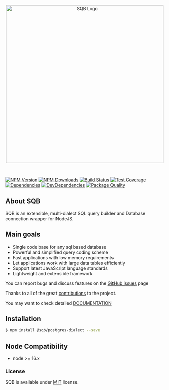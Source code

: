 <p style="text-align:center">
  <img src="https://user-images.githubusercontent.com/3836517/32965280-1a2b63ce-cbe7-11e7-8ee1-ba47313503c5.png" width="500px" alt="SQB Logo"/>
</p>

<br>

[![NPM Version][npm-image]][npm-url]
[![NPM Downloads][downloads-image]][downloads-url]
[![Build Status][travis-image]][travis-url]
[![Test Coverage][coveralls-image]][coveralls-url]
[![Dependencies][dependencies-image]][dependencies-url]
[![DevDependencies][devdependencies-image]][devdependencies-url]
[![Package Quality][quality-image]][quality-url]

## About SQB

SQB is an extensible, multi-dialect SQL query builder and Database connection wrapper for NodeJS.

## Main goals

- Single code base for any sql based database
- Powerful and simplified query coding scheme
- Fast applications with low memory requirements
- Let applications work with large data tables efficiently
- Support latest JavaScript language standards
- Lightweight and extensible framework.

You can report bugs and discuss features on the [GitHub issues](https://github.com/sqbjs/sqb/issues) page

Thanks to all of the great [contributions](https://github.com/sqbjs/sqb/graphs/contributors) to the project.

You may want to check detailed [DOCUMENTATION](https://sqbjs.github.io/sqb/)

## Installation

```bash
$ npm install @sqb/postgres-dialect --save
```

## Node Compatibility

- node >= 16.x

### License

SQB is available under [MIT](LICENSE) license.

[npm-image]: https://img.shields.io/npm/v/@sqb/postgres-dialect.svg
[npm-url]: https://npmjs.org/package/@sqb/postgres-dialect
[travis-image]: https://img.shields.io/travis/sqbjs/@sqb/postgres-dialect/master.svg
[travis-url]: https://travis-ci.org/sqbjs/@sqb/postgres-dialect
[coveralls-image]: https://img.shields.io/coveralls/sqbjs/@sqb/postgres-dialect/master.svg
[coveralls-url]: https://coveralls.io/r/sqbjs/@sqb/postgres-dialect
[downloads-image]: https://img.shields.io/npm/dm/@sqb/postgres-dialect.svg
[downloads-url]: https://npmjs.org/package/@sqb/postgres-dialect
[gitter-image]: https://badges.gitter.im/sqbjs/@sqb/postgres-dialect.svg
[gitter-url]: https://gitter.im/sqbjs/@sqb/postgres-dialect?utm_source=badge&utm_medium=badge&utm_campaign=pr-badge&utm_content=badge
[dependencies-image]: https://david-dm.org/sqbjs/@sqb/postgres-dialect/status.svg
[dependencies-url]: https://david-dm.org/sqbjs/@sqb/postgres-dialect
[devdependencies-image]: https://david-dm.org/sqbjs/@sqb/postgres-dialect/dev-status.svg
[devdependencies-url]: https://david-dm.org/sqbjs/@sqb/postgres-dialect?type=dev
[quality-image]: http://npm.packagequality.com/shield/@sqb/postgres-dialect.png
[quality-url]: http://packagequality.com/#?package=@sqb/postgres-dialect
